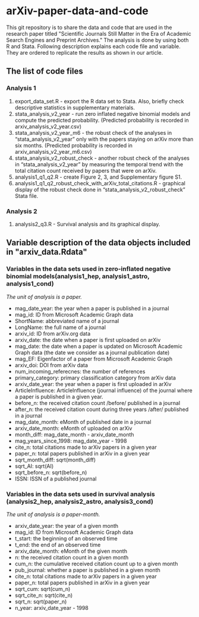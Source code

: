 # arXiv-paper-data-and-code

This git repository is to share the data and code that are used in the research paper titled "Scientific Journals Still Matter in the Era of Academic Search Engines and Preprint Archives." The analysis is done by using both R and Stata. 
Following description explains each code file and variable. They are ordered to replicate the results as shown in our article.

## The list of code files
### Analysis 1
1. export_data_set.R - export the R data set to Stata. Also, briefly check descriptive statistics in supplementary materials. 
2. stata_analysis_v2_year - run zero inflated negative binomial models and compute the predicted probability. (Predicted probability is recorded in arxiv_analysis_v2_year.csv)
3. stata_analysis_v2_year_m6 - the robust check of the analyses in “stata_analysis_v2_year” only with the papers staying on arXiv more than six months. (Predicted probability is recorded in arxiv_analysis_v2_year_m6.csv)
4. stata_analysis_v2_robust_check - another robust check of the analyses in “stata_analysis_v2_year” by measuring the temporal trend with the total citation count received by papers that were on arXiv. 
5. analysis1_q1_q2.R - create Figure 2, 3, and Supplementary figure S1. 
6. analysis1_q1_q2_robust_check_with_arXiv_total_citations.R - graphical display of the robust check done in “stata_analysis_v2_robust_check” Stata file. 

### Analysis 2
1. analysis2_q3.R - Survival analysis and its graphical display.

## Variable description of the data objects included in "arxiv_data.Rdata"
### Variables in the data sets used in zero-inflated negative binomial models(analysis1_hep, analysis1_astro, analysis1_cond)
*The unit of analysis is a paper.*
- mag_date_year: the year when a paper is published in a journal
- mag_id: ID from Microsoft Academic Graph data
- ShortName: abbreviated name of a journal
- LongName: the full name of a journal
- arxiv_id: ID from arXiv.org data 
- arxiv_date: the date when a paper is first uploaded on arXiv
- mag_date: the date when a paper is updated on Microsoft Academic Graph data (the date we consider as a journal publication date)
- mag_EF: Eigenfactor of a paper from Microsoft Academic Graph
- arxiv_doi: DOI from arXiv data
- num_incoming_referecnes: the number of references
- primary_category: primary classification category from arXiv data
- arxiv_date_year: the year when a paper is first uploaded in arXiv
- ArticleInfluence: ArticleInfluence (journal influence) of the journal where a paper is published in a given year. 
- before_n: the received citation count /before/ published in a journal
- after_n: the received citation count during three years /after/ published in a journal
- mag_date_month:  eMonth of published date in a journal
- arxiv_date_month: eMonth of uploaded on arXiv
- month_diff: mag_date_month - arxiv_date_month
- mag_years_since_1998: mag_date_year - 1998
- cite_n: total citations made to arXiv papers in a given year
- paper_n: total papers published in arXiv in a given year
- sqrt_month_diff: sqrt(month_diff)
- sqrt_AI: sqrt(AI)
- sqrt_before_n: sqrt(before_n)
- ISSN: ISSN of a published journal

### Variables in the data sets used in survival analysis (analysis2_hep, analysis2_astro, analysis3_cond)
*The unit of analysis is a paper-month.*
- arxiv_date_year: the year of a given month
- mag_id: ID from Microsoft Academic Graph data
- t_start: the beginning of an observed time
- t_end: the end of an observed time
- arxiv_date_month: eMonth of the given month
- n: the received citation count in a given month
- cum_n: the cumulative received citation count up to a given month
- pub_journal: whether a paper is published in a given month
- cite_n: total citations made to arXiv papers in a given year
- paper_n: total papers published in arXiv in a given year
- sqrt_cum: sqrt(cum_n)
- sqrt_cite_n: sqrt(cite_n)
- sqrt_n: sqrt(paper_n)
- n_year: arxiv_date_year - 1998

